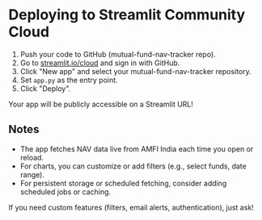 # Deploying to Streamlit Community Cloud

1. Push your code to GitHub (mutual-fund-nav-tracker repo).
2. Go to [streamlit.io/cloud](https://streamlit.io/cloud) and sign in with GitHub.
3. Click "New app" and select your mutual-fund-nav-tracker repository.
4. Set `app.py` as the entry point.
5. Click "Deploy".

Your app will be publicly accessible on a Streamlit URL!

## Notes
- The app fetches NAV data live from AMFI India each time you open or reload.
- For charts, you can customize or add filters (e.g., select funds, date range).
- For persistent storage or scheduled fetching, consider adding scheduled jobs or caching.

If you need custom features (filters, email alerts, authentication), just ask!